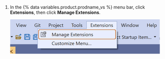 1. In the {% data variables.product.prodname_vs %} menu bar, click **Extensions**, then click **Manage Extensions**.

   ![Screenshot of the menu bar in {% data variables.product.prodname_vs %}. The "Extensions" menu is open, and the "Manage Extensions" option is highlighted with an orange outline.](/assets/images/help/copilot/visual-studio-toolbar.png)
